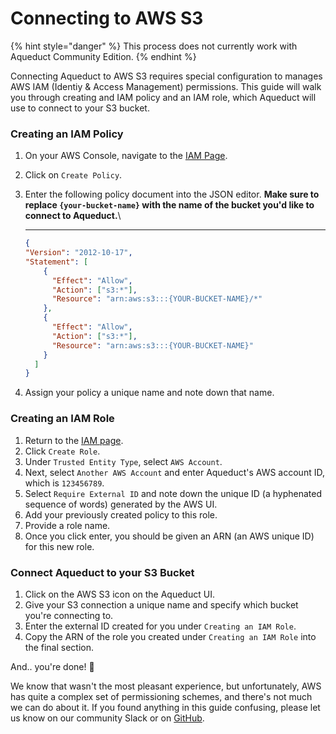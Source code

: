 # Connecting to AWS S3

{% hint style="danger" %}
This process does not currently work with Aqueduct Community Edition.
{% endhint %}

Connecting Aqueduct to AWS S3 requires special configuration to manages AWS IAM (Identiy & Access Management) permissions. This guide will walk you through creating and IAM policy and an IAM role, which Aqueduct will use to connect to your S3 bucket.

### Creating an IAM Policy

1. On your AWS Console, navigate to the [IAM Page](https://console.aws.amazon.com/iam/home).
2. Click on `Create Policy`.
3.  Enter the following policy document into the JSON editor. **Make sure to replace `{your-bucket-name}` with the name of the bucket you'd like to connect to Aqueduct.**\
    ****

    ```json
    {
    "Version": "2012-10-17",
    "Statement": [
        {
          "Effect": "Allow",
          "Action": ["s3:*"],
          "Resource": "arn:aws:s3:::{YOUR-BUCKET-NAME}/*"
        },
        {
          "Effect": "Allow",
          "Action": ["s3:*"],
          "Resource": "arn:aws:s3:::{YOUR-BUCKET-NAME}"
        }
      ]
    }
    ```
4. Assign your policy a unique name and note down that name.

### Creating an IAM Role

1. Return to the [IAM page](https://console.aws.amazon.com/iam/home).
2. Click `Create Role`.
3. Under `Trusted Entity Type`, select `AWS Account`.
4. Next, select `Another AWS Account` and enter Aqueduct's AWS account ID, which is `123456789`.
5. Select `Require External ID` and note down the unique ID (a hyphenated sequence of words) generated by the AWS UI.
6. Add your previously created policy to this role.
7. Provide a role name.
8. Once you click enter, you should be given an ARN (an AWS unique ID) for this new role.

### Connect Aqueduct to your S3 Bucket

1. Click on the AWS S3 icon on the Aqueduct UI.
2. Give your S3 connection a unique name and specify which bucket you're connecting to.
3. Enter the external ID created for you under `Creating an IAM Role`.
4. Copy the ARN of the role you created under `Creating an IAM Role` into the final section.

And.. you're done! 🎉

We know that wasn't the most pleasant experience, but unfortunately, AWS has quite a complex set of permissioning schemes, and there's not much we can do about it. If you found anything in this guide confusing, please let us know on our community Slack or on [GitHub](https://github.com/aqueducthq/aqueduct/issues/new).

